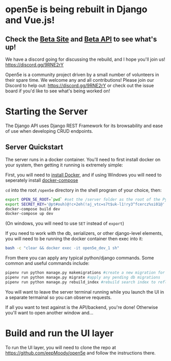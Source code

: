# open5e is being rebuilt in Django and Vue.js!

## Check the [Beta Site](https://beta.open5e.com) and [Beta API](https://api-beta.open5e.com) to see what's up!

We have a discord going for discussing the rebuild, and I hope you'll join us! https://discord.gg/9RNE2rY 

Open5e is a community project driven by a small number of volunteers in their spare time. We welcome any and all contributions! Please join our Discord to help out: https://discord.gg/9RNE2rY or check out the issue board if you'd like to see what's being worked on!

# Starting the Server

The Django API uses Django REST Framework for its browsability and ease of use when developing CRUD endpoints.

## Server Quickstart

The server runs in a docker container. You'll need to first install docker on your system, then getting it running is extremely simple:

First, you will need to [install Docker](https://docs.docker.com/v17.12/install/), and if using Windows you will need to seperately install [docker-compose](https://docs.docker.com/docker-for-windows/install/)

`cd` into the root `/open5e` directory in the shell program of your choice, then:

``` bash
export OPEN_5E_ROOT=`pwd` #set the /server folder as the root of the Python project
export SECRET_KEY='@pt#ouh)@!c+2eh(!aj_vtc=s7t$uk-l1!ry3^fcercz%si01@' # this should be a nukable test key that you're manually replacing at startup time for production
docker-compose build dev
docker-compose up dev
```

(On windows, you will need to use `SET` instead of `export`) 

If you need to work with the db, serializers, or other django-level elements, you will need to be running the docker container then exec into it:

``` bash
bash -c "clear && docker exec -it open5e_dev_1 sh"
```

From there you can apply any typical python/django commands. Some common and useful commands include:

``` python
pipenv run python manage.py makemigrations #create a new migration for the db
pipenv run python manage.py migrate #apply any pending db migrations
pipenv run python manage.py rebuild_index #rebuild search index to reflect model or indexer changes
```

You will want to leave the server terminal running while you launch the UI in a separate termainal so you can observe requests.

If all you want to test against is the API/backend, you're done! Otherwise you'll want to open another window and...


# Build and run the UI layer

To run the UI layer, you will need to clone the repo at https://github.com/eepMoody/open5e and follow the instructions there.
